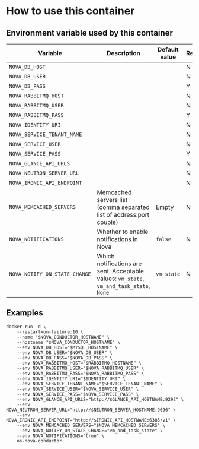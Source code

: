 # How to use this container

## Environment variable used by this container

 Variable | Description | Default value | Required
 --- |---| --- | ----
 `NOVA_DB_HOST` | | | N
 `NOVA_DB_USER` | | | N
 `NOVA_DB_PASS` | | | Y
 `NOVA_RABBITMQ_HOST` | | | N
 `NOVA_RABBITMQ_USER` | | | N
 `NOVA_RABBITMQ_PASS` | | | Y
 `NOVA_IDENTITY_URI` | | | N
 `NOVA_SERVICE_TENANT_NAME` | | | N
 `NOVA_SERVICE_USER` | | | N
 `NOVA_SERVICE_PASS` | | | Y
 `NOVA_GLANCE_API_URLS` | | | N
 `NOVA_NEUTRON_SERVER_URL` | | | N
 `NOVA_IRONIC_API_ENDPOINT` | | | N
 `NOVA_MEMCACHED_SERVERS` | Memcached servers list (comma separated list of address:port couple) | Empty | N
 `NOVA_NOTIFICATIONS` | Whether to enable notifications in Nova | `false` | N
 `NOVA_NOTIFY_ON_STATE_CHANGE` | Which notifications are sent. Acceptable values: `vm_state`, `vm_and_task_state`, `None` | `vm_state` | N

## Examples

    docker run -d \
        --restart=on-failure:10 \
        --name "$NOVA_CONDUCTOR_HOSTNAME" \
        --hostname "$NOVA_CONDUCTOR_HOSTNAME" \
        --env NOVA_DB_HOST="$MYSQL_HOSTNAME" \
        --env NOVA_DB_USER="$NOVA_DB_USER" \
        --env NOVA_DB_PASS="$NOVA_DB_PASS" \
        --env NOVA_RABBITMQ_HOST="$RABBITMQ_HOSTNAME" \
        --env NOVA_RABBITMQ_USER="$NOVA_RABBITMQ_USER" \
        --env NOVA_RABBITMQ_PASS="$NOVA_RABBITMQ_PASS" \
        --env NOVA_IDENTITY_URI="$IDENTITY_URI" \
        --env NOVA_SERVICE_TENANT_NAME="$SERVICE_TENANT_NAME" \
        --env NOVA_SERVICE_USER="$NOVA_SERVICE_USER" \
        --env NOVA_SERVICE_PASS="$NOVA_SERVICE_PASS" \
        --env NOVA_GLANCE_API_URLS="http://$GLANCE_API_HOSTNAME:9292" \
        --env NOVA_NEUTRON_SERVER_URL="http://$NEUTRON_SERVER_HOSTNAME:9696" \
        --env NOVA_IRONIC_API_ENDPOINT="http://$IRONIC_API_HOSTNAME:6385/v1" \
        --env NOVA_MEMCACHED_SERVERS="$NOVA_MEMCACHED_SERVERS" \
        --env NOVA_NOTIFY_ON_STATE_CHANGE="vm_and_task_state" \
        --env NOVA_NOTIFICATIONS="true" \
        os-nova-conductor
